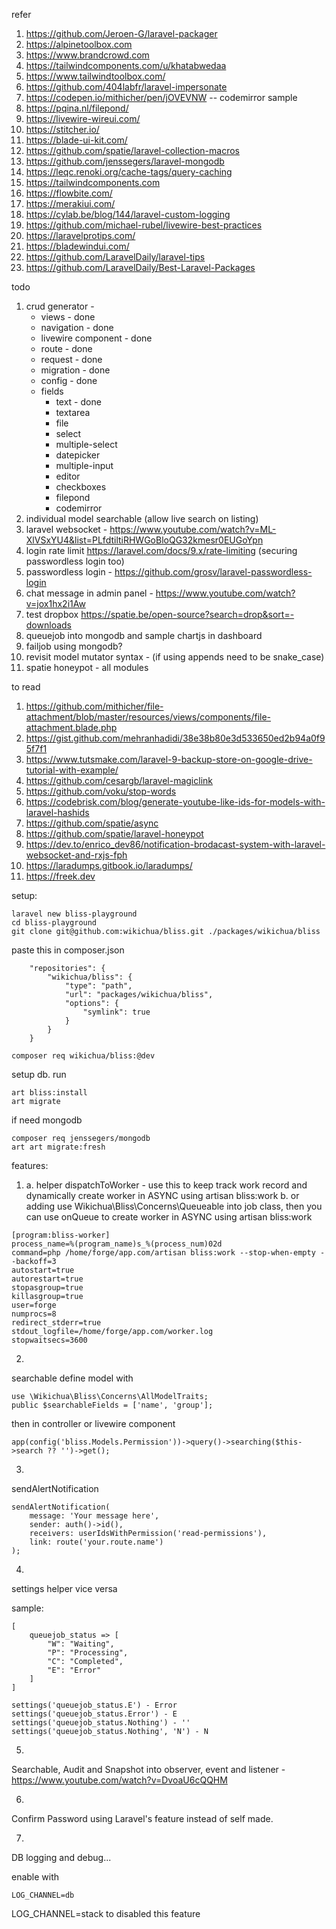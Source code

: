 refer
1. https://github.com/Jeroen-G/laravel-packager
1. https://alpinetoolbox.com
1. https://www.brandcrowd.com
1. https://tailwindcomponents.com/u/khatabwedaa
1. https://www.tailwindtoolbox.com/
1. https://github.com/404labfr/laravel-impersonate
1. https://codepen.io/mithicher/pen/jOVEVNW -- codemirror sample
1. https://pqina.nl/filepond/
1. https://livewire-wireui.com/
1. https://stitcher.io/
1. https://blade-ui-kit.com/
1. https://github.com/spatie/laravel-collection-macros
1. https://github.com/jenssegers/laravel-mongodb
1. https://leqc.renoki.org/cache-tags/query-caching
1. https://tailwindcomponents.com
1. https://flowbite.com/
1. https://merakiui.com/
1. https://cylab.be/blog/144/laravel-custom-logging
1. https://github.com/michael-rubel/livewire-best-practices
1. https://laravelprotips.com/
1. https://bladewindui.com/
1. https://github.com/LaravelDaily/laravel-tips
1. https://github.com/LaravelDaily/Best-Laravel-Packages

todo
1. crud generator -
    - views - done
    - navigation - done
    - livewire component - done
    - route - done
    - request - done
    - migration - done
    - config - done
    - fields
        - text - done
        - textarea
        - file
        - select
        - multiple-select
        - datepicker
        - multiple-input
        - editor
        - checkboxes
        - filepond
        - codemirror
1. individual model searchable (allow live search on listing)
1. laravel websocket - https://www.youtube.com/watch?v=ML-XlVSxYU4&list=PLfdtiltiRHWGoBloQG32kmesr0EUGoYpn
1. login rate limit https://laravel.com/docs/9.x/rate-limiting (securing passwordless login too)
1. passwordless login - https://github.com/grosv/laravel-passwordless-login
1. chat message in admin panel - https://www.youtube.com/watch?v=jox1hx2i1Aw
1. test dropbox https://spatie.be/open-source?search=drop&sort=-downloads
1. queuejob into mongodb and sample chartjs in dashboard
1. failjob using mongodb?
1. revisit model mutator syntax - (if using appends need to be snake_case)
1. spatie honeypot - all modules

to read
1. https://github.com/mithicher/file-attachment/blob/master/resources/views/components/file-attachment.blade.php
1. https://gist.github.com/mehranhadidi/38e38b80e3d533650ed2b94a0f95f7f1
1. https://www.tutsmake.com/laravel-9-backup-store-on-google-drive-tutorial-with-example/
1. https://github.com/cesargb/laravel-magiclink
1. https://github.com/voku/stop-words
1. https://codebrisk.com/blog/generate-youtube-like-ids-for-models-with-laravel-hashids
1. https://github.com/spatie/async
1. https://github.com/spatie/laravel-honeypot
1. https://dev.to/enrico_dev86/notification-brodacast-system-with-laravel-websocket-and-rxjs-fph
1. https://laradumps.gitbook.io/laradumps/
1. https://freek.dev

setup:

```
laravel new bliss-playground
cd bliss-playground
git clone git@github.com:wikichua/bliss.git ./packages/wikichua/bliss
```

paste this in composer.json

```
    "repositories": {
        "wikichua/bliss": {
            "type": "path",
            "url": "packages/wikichua/bliss",
            "options": {
                "symlink": true
            }
        }
    }
```

```
composer req wikichua/bliss:@dev
```

setup db. run

```
art bliss:install
art migrate
```

if need mongodb

```
composer req jenssegers/mongodb
art art migrate:fresh
```

features:

1.
    a. helper dispatchToWorker - use this to keep track work record and dynamically create worker in ASYNC using artisan bliss:work
    b. or adding use Wikichua\Bliss\Concerns\Queueable into job class, then you can use onQueue to create worker in ASYNC using artisan bliss:work

```
[program:bliss-worker]
process_name=%(program_name)s_%(process_num)02d
command=php /home/forge/app.com/artisan bliss:work --stop-when-empty --backoff=3
autostart=true
autorestart=true
stopasgroup=true
killasgroup=true
user=forge
numprocs=8
redirect_stderr=true
stdout_logfile=/home/forge/app.com/worker.log
stopwaitsecs=3600
```

2.
searchable
define model with

```
use \Wikichua\Bliss\Concerns\AllModelTraits;
public $searchableFields = ['name', 'group'];
```

then in controller or livewire component

```
app(config('bliss.Models.Permission'))->query()->searching($this->search ?? '')->get();
```

3.
sendAlertNotification

```
sendAlertNotification(
    message: 'Your message here',
    sender: auth()->id(),
    receivers: userIdsWithPermission('read-permissions'),
    link: route('your.route.name')
);
```

4.
settings helper vice versa

sample:

```
[
    queuejob_status => [
        "W": "Waiting",
        "P": "Processing",
        "C": "Completed",
        "E": "Error"
    ]
]

settings('queuejob_status.E') - Error
settings('queuejob_status.Error') - E
settings('queuejob_status.Nothing') - ''
settings('queuejob_status.Nothing', 'N') - N
```

5.
Searchable, Audit and Snapshot into observer, event and listener - https://www.youtube.com/watch?v=DvoaU6cQQHM

6.
Confirm Password using Laravel's feature instead of self made.

7.
DB logging and debug...

enable with

```
LOG_CHANNEL=db
```

LOG_CHANNEL=stack to disabled this feature
